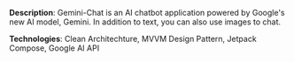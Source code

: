 **Description**: Gemini-Chat is an AI chatbot application powered by Google's new AI model, Gemini. In addition to text, you can also use images to chat.

**Technologies**: Clean Architechture, MVVM Design Pattern, Jetpack Compose, Google AI API
